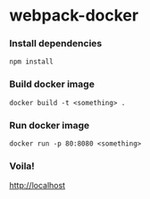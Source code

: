 # webpack-docker

### Install dependencies
`npm install`

### Build docker image
`docker build -t <something> .`

### Run docker image
`docker run -p 80:8080 <something>`

### Voila!
[http://localhost](http://localhost)
